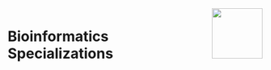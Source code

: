 <img align="right" width="100" src="https://github.com/cs-MohamedAyman/Coursera-Specializations/blob/master/org-logos/coursera.jpg">

# Bioinformatics Specializations
